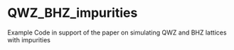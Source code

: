 # QWZ_BHZ_impurities
Example Code in support of the paper on simulating QWZ and BHZ lattices with impurities 
